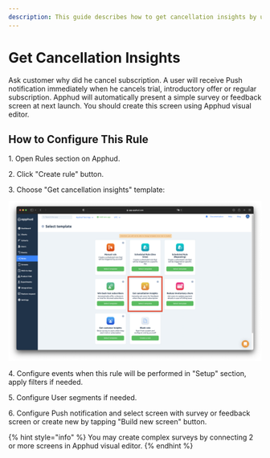 ```yaml
---
description: This guide describes how to get cancellation insights by using rule template.
---
```


# Get Cancellation Insights

Ask customer why did he cancel subscription. A user will receive Push notification immediately when he cancels trial, introductory offer or regular subscription. Apphud will automatically present a simple survey or feedback screen at next launch. You should create this screen using Apphud visual editor.

## How to Configure This Rule

1\. Open Rules section on Apphud.

2\. Click "Create rule" button.

3\. Choose "Get cancellation insights" template:

![](<../../.gitbook/assets/Снимок экрана 2022-07-15 в 12.01.51.png>)

4\. Configure events when this rule will be performed in "Setup" section, apply filters if needed.

5\. Configure User segments if needed.

6\. Configure Push notification and select screen with survey or feedback screen or create new by tapping "Build new screen" button.

{% hint style="info" %}
You may create complex surveys by connecting 2 or more screens in Apphud visual editor.
{% endhint %}
